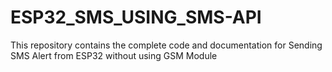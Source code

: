# ESP32_SMS_USING_SMS-API
This repository contains the complete code and documentation for Sending SMS Alert from ESP32 without using GSM Module
